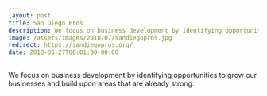 ```yaml
---
layout: post
title: San Diego Pros
description: We focus on business development by identifying opportunities to grow our businesses and build upon areas that are already strong.
image: /assets/images/2018/07/sandiegopros.jpg
redirect: https://sandiegopros.org/
date: 2018-06-27T00:01:00+00:00
---
```


We focus on business development by identifying opportunities to grow our businesses and build upon areas that are already strong.